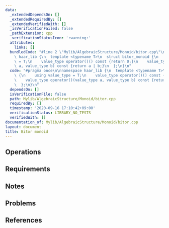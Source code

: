 ```yaml
---
data:
  _extendedDependsOn: []
  _extendedRequiredBy: []
  _extendedVerifiedWith: []
  _isVerificationFailed: false
  _pathExtension: cpp
  _verificationStatusIcon: ':warning:'
  attributes:
    links: []
  bundledCode: "#line 2 \"Mylib/AlgebraicStructure/Monoid/bitor.cpp\"\n\nnamespace\
    \ haar_lib {\n  template <typename T>\n  struct bitor_monoid {\n    using value_type\
    \ = T;\n    value_type operator()() const {return 0;}\n    value_type operator()(value_type\
    \ a, value_type b) const {return a | b;}\n  };\n}\n"
  code: "#pragma once\n\nnamespace haar_lib {\n  template <typename T>\n  struct bitor_monoid\
    \ {\n    using value_type = T;\n    value_type operator()() const {return 0;}\n\
    \    value_type operator()(value_type a, value_type b) const {return a | b;}\n\
    \  };\n}\n"
  dependsOn: []
  isVerificationFile: false
  path: Mylib/AlgebraicStructure/Monoid/bitor.cpp
  requiredBy: []
  timestamp: '2020-09-16 17:10:42+09:00'
  verificationStatus: LIBRARY_NO_TESTS
  verifiedWith: []
documentation_of: Mylib/AlgebraicStructure/Monoid/bitor.cpp
layout: document
title: Bitor monoid
---
```


## Operations

## Requirements

## Notes

## Problems

## References
